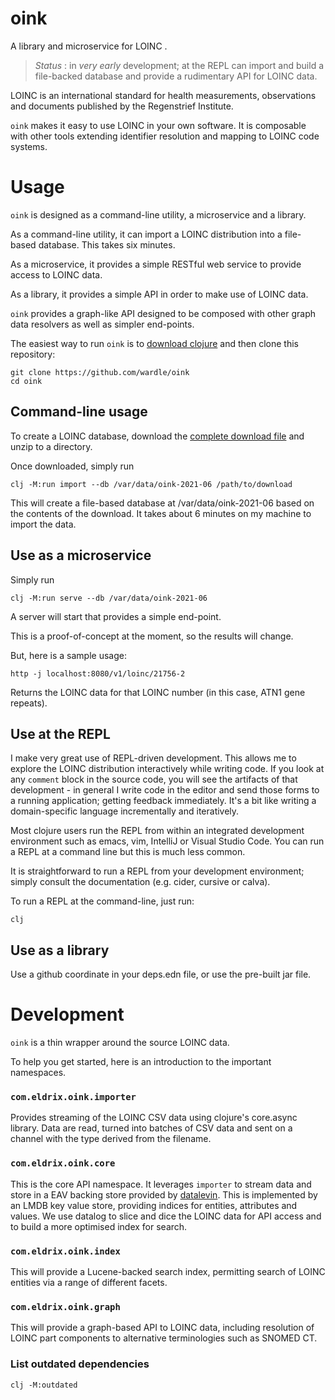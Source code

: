 # oink

A library and microservice for LOINC .

> *Status* : in *very early* development; at the REPL can import and build a file-backed
database and provide a rudimentary API for LOINC data.

LOINC is an international standard for health measurements, observations and 
documents published by the Regenstrief Institute.

`oink` makes it easy to use LOINC in your own software. It is composable with
other tools extending identifier resolution and mapping to LOINC code
systems. 

# Usage

`oink` is designed as a command-line utility, a microservice and a library.

As a command-line utility, it can import a LOINC distribution into a file-based
database. This takes six minutes.

As a microservice, it provides a simple RESTful web service to provide access
to LOINC data.

As a library, it provides a simple API in order to make use of LOINC data.

`oink` provides a graph-like API designed to be composed with other graph data
resolvers as well as simpler end-points.

The easiest way to run `oink` is to [download clojure](https://clojure.org/guides/getting_started)
and then clone this repository:

```shell
git clone https://github.com/wardle/oink
cd oink
```

## Command-line usage

To create a LOINC database, download the [complete download file](https://loinc.org/download/loinc-and-relma-complete-download-file/) and unzip to a 
directory.

Once downloaded, simply run
```shell
clj -M:run import --db /var/data/oink-2021-06 /path/to/download
```

This will create a file-based database at 
/var/data/oink-2021-06 based on the contents of the download. It takes
about 6 minutes on my machine to import the data.

## Use as a microservice

Simply run 

```shell
clj -M:run serve --db /var/data/oink-2021-06
```

A server will start that provides a simple end-point. 

This is a proof-of-concept at the moment, so the results will change.

But, here is a sample usage:

```shell
http -j localhost:8080/v1/loinc/21756-2
```

Returns the LOINC data for that LOINC number (in this case, ATN1 gene repeats).



## Use at the REPL

I make very great use of REPL-driven development. This allows me to explore the
LOINC distribution interactively while writing code. If you look at any `comment`
block in the source code, you will see the artifacts of that development - 
in general I write code in the editor and send those forms to a running 
application; getting feedback immediately. It's a bit like writing a domain-specific
language incrementally and iteratively.

Most clojure users run the REPL from within an integrated development 
environment such as emacs, vim, IntelliJ or Visual Studio Code. You can run 
a REPL at a command line but this is much less common.

It is straightforward to run a REPL from your development environment; simply
consult the documentation (e.g. cider, cursive or calva).

To run a REPL at the command-line, just run:

```shell
clj
```

## Use as a library

Use a github coordinate in your deps.edn file, or use the pre-built jar
file. 

# Development

`oink` is a thin wrapper around the source LOINC data. 

To help you get started, here is an introduction to the important namespaces.

### `com.eldrix.oink.importer`

Provides streaming of the LOINC CSV data using clojure's core.async library. 
Data are read, turned into batches of CSV data and sent on a channel with the 
type derived from the filename. 

### `com.eldrix.oink.core`

This is the core API namespace. It leverages `importer` to stream data and
store in a EAV backing store provided by [datalevin](https://github.com/juji-io/datalevin). 
This is implemented by an LMDB key value store, providing indices for entities, 
attributes and values. We use datalog to slice and dice the LOINC data for API 
access and to build a more optimised index for search.

### `com.eldrix.oink.index`

This will provide a Lucene-backed search index, permitting search of LOINC
entities via a range of different facets. 

### `com.eldrix.oink.graph`

This will provide a graph-based API to LOINC data, including resolution of 
LOINC part components to alternative terminologies such as SNOMED CT.

### List outdated dependencies

```shell
clj -M:outdated
```

